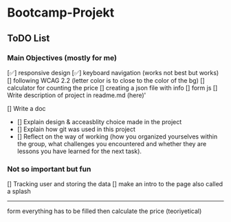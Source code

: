 # Bootcamp-Projekt




## ToDO List

### Main Objectives (mostly for me)

[✅] responsive design
[✅] keyboard navigation (works not best but works)
[] following WCAG 2.2 (letter color is to close to the color of the bg)
[] calculator for counting the price
[] creating a json file with info
[] form js
[] Write description of project in readme.md (here)'


[] Write a doc

- [] Explain design & acceasblity choice made in the project
- [] Explain how git was used in this project
- [] Reflect on the way of working (how you organized yourselves within the group, what challenges you encountered and whether they are lessons you have learned for the next task).


### Not so important but fun
[] Tracking user and storing the data
[] make an intro to the page also called a splash

--------------------------------------------------
form
everything has to be filled
then calculate the price (teoriyetical)
